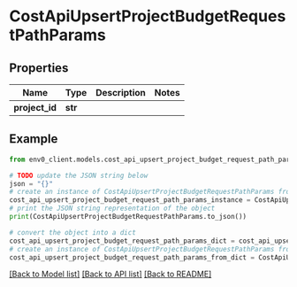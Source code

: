 # CostApiUpsertProjectBudgetRequestPathParams


## Properties

Name | Type | Description | Notes
------------ | ------------- | ------------- | -------------
**project_id** | **str** |  | 

## Example

```python
from env0_client.models.cost_api_upsert_project_budget_request_path_params import CostApiUpsertProjectBudgetRequestPathParams

# TODO update the JSON string below
json = "{}"
# create an instance of CostApiUpsertProjectBudgetRequestPathParams from a JSON string
cost_api_upsert_project_budget_request_path_params_instance = CostApiUpsertProjectBudgetRequestPathParams.from_json(json)
# print the JSON string representation of the object
print(CostApiUpsertProjectBudgetRequestPathParams.to_json())

# convert the object into a dict
cost_api_upsert_project_budget_request_path_params_dict = cost_api_upsert_project_budget_request_path_params_instance.to_dict()
# create an instance of CostApiUpsertProjectBudgetRequestPathParams from a dict
cost_api_upsert_project_budget_request_path_params_from_dict = CostApiUpsertProjectBudgetRequestPathParams.from_dict(cost_api_upsert_project_budget_request_path_params_dict)
```
[[Back to Model list]](../README.md#documentation-for-models) [[Back to API list]](../README.md#documentation-for-api-endpoints) [[Back to README]](../README.md)



